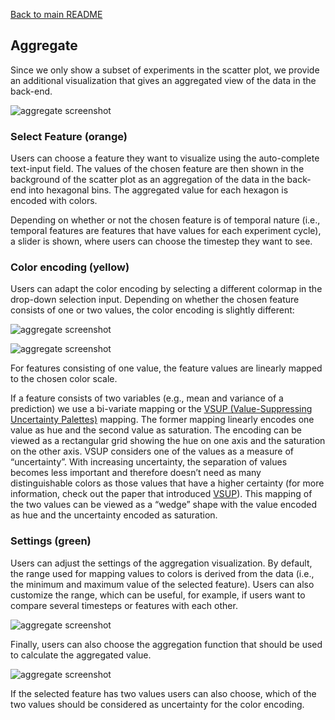 [Back to main README](../../README.md#tab-documentation)

[//]: # (document start)

## Aggregate
Since we only show a subset of experiments in the scatter plot, we provide an additional visualization that gives an aggregated view of the data in the back-end. 

![aggregate screenshot](https://user-images.githubusercontent.com/45741696/227915323-e7c7a913-3ace-4f1a-b539-2e3aaed27479.PNG)



### Select Feature (orange)
Users can choose a feature they want to visualize using the auto-complete text-input field. The values of the chosen feature are then shown in the background of the scatter plot as an aggregation of the data in the back-end into hexagonal bins. The aggregated value for each hexagon is encoded with colors.

Depending on whether or not the chosen feature is of temporal nature (i.e., temporal features are features that have values for each experiment cycle), a slider is shown, where users can choose the timestep they want to see. 

### Color encoding (yellow)
Users can adapt the color encoding by selecting a different colormap in the drop-down selection input.
Depending on whether the chosen feature consists of one or two values, the color encoding is slightly different:

![aggregate screenshot](https://user-images.githubusercontent.com/45741696/227915961-06f467d8-8ae6-4d00-b0be-62afae0e23b5.PNG)

![aggregate screenshot](https://user-images.githubusercontent.com/45741696/227916038-0a0db7bc-4f2d-47a9-aae8-0c46666ccb10.gif)


		
For features consisting of one value, the feature values are linearly mapped to the chosen color scale. 

If a feature consists of two variables (e.g., mean and variance of a prediction) we use a bi-variate mapping or the [VSUP (Value-Suppressing Uncertainty Palettes)](http://idl.cs.washington.edu/papers/uncertainty-palettes/) mapping. The former mapping linearly encodes one value as hue and the second value as saturation. The encoding can be viewed as a rectangular grid showing the hue on one axis and the saturation on the other axis. VSUP considers one of the values as a measure of “uncertainty”. With increasing uncertainty, the separation of values becomes less important and therefore doesn’t need as many distinguishable colors as those values that have a higher certainty (for more information, check out the paper that introduced [VSUP](http://idl.cs.washington.edu/papers/uncertainty-palettes/)). This mapping of the two values can be viewed as a “wedge” shape with the value encoded as hue and the uncertainty encoded as saturation.

### Settings (green)
Users can adjust the settings of the aggregation visualization. By default, the range used for mapping values to colors is derived from the data (i.e., the minimum and maximum value of the selected feature). Users can also customize the range, which can be useful, for example, if users want to compare several timesteps or features with each other.

![aggregate screenshot](https://user-images.githubusercontent.com/45741696/227916404-017014c4-2e2a-4e51-8647-682092211da8.PNG)

Finally, users can also choose the aggregation function that should be used to calculate the aggregated value. 

![aggregate screenshot](https://user-images.githubusercontent.com/45741696/227916514-9e2dac6c-6de2-4f01-8b96-1ba338113c0b.PNG)

If the selected feature has two values users can also choose, which of the two values should be considered as uncertainty for the color encoding. 

